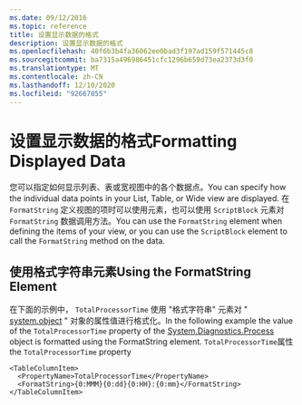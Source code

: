 ```yaml
---
ms.date: 09/12/2016
ms.topic: reference
title: 设置显示数据的格式
description: 设置显示数据的格式
ms.openlocfilehash: 40f6b3b4fa36062ee0bad3f197ad159f571445c8
ms.sourcegitcommit: ba7315a496986451cfc1296b659d73ea2373d3f0
ms.translationtype: MT
ms.contentlocale: zh-CN
ms.lasthandoff: 12/10/2020
ms.locfileid: "92667855"
---
```

# <a name="formatting-displayed-data"></a><span data-ttu-id="2c03e-103">设置显示数据的格式</span><span class="sxs-lookup"><span data-stu-id="2c03e-103">Formatting Displayed Data</span></span>

<span data-ttu-id="2c03e-104">您可以指定如何显示列表、表或宽视图中的各个数据点。</span><span class="sxs-lookup"><span data-stu-id="2c03e-104">You can specify how the individual data points in your List, Table, or Wide view are displayed.</span></span> <span data-ttu-id="2c03e-105">在 `FormatString` 定义视图的项时可以使用元素，也可以使用 `ScriptBlock` 元素对 `FormatString` 数据调用方法。</span><span class="sxs-lookup"><span data-stu-id="2c03e-105">You can use the `FormatString` element when defining the items of your view, or you can use the `ScriptBlock` element to call the `FormatString` method on the data.</span></span>

## <a name="using-the-formatstring-element"></a><span data-ttu-id="2c03e-106">使用格式字符串元素</span><span class="sxs-lookup"><span data-stu-id="2c03e-106">Using the FormatString Element</span></span>

<span data-ttu-id="2c03e-107">在下面的示例中， `TotalProcessorTime` 使用 "格式字符串" 元素对 " [system.object](/dotnet/api/System.Diagnostics.Process) " 对象的属性值进行格式化。</span><span class="sxs-lookup"><span data-stu-id="2c03e-107">In the following example the value of the `TotalProcessorTime` property of the [System.Diagnostics.Process](/dotnet/api/System.Diagnostics.Process) object is formatted using the FormatString element.</span></span> <span data-ttu-id="2c03e-108">`TotalProcessorTime`属性</span><span class="sxs-lookup"><span data-stu-id="2c03e-108">the `TotalProcessorTime` property</span></span>

```
<TableColumnItem>
  <PropertyName>TotalProcessorTime</PropertyName>
  <FormatString>{0:MMM}{0:dd}{0:HH}:{0:mm}</FormatString>
</TableColumnItem>
```
